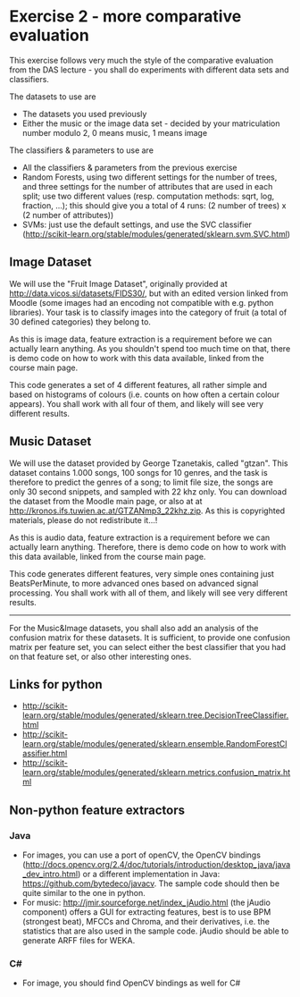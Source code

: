 # Exercise 2 - more comparative evaluation

This exercise follows very much the style of the comparative evaluation from the DAS lecture - you shall do experiments with different data sets and classifiers.

The datasets to use are

- The datasets you used previously
- Either the music or the image data set - decided by your matriculation number modulo 2, 0 means music, 1 means image

The classifiers & parameters to use are

- All the classifiers & parameters from the previous exercise
- Random Forests, using two different settings for the number of trees, and three settings for the number of attributes that are used in each split; use two different values (resp. computation methods: sqrt, log, fraction, ...); this should give you a total of 4 runs: (2 number of trees) x (2 number of attributes))
- SVMs: just use the default settings, and use the SVC classifier (http://scikit-learn.org/stable/modules/generated/sklearn.svm.SVC.html)

## Image Dataset

We will use the "Fruit Image Dataset", originally provided at http://data.vicos.si/datasets/FIDS30/, but with an edited version linked from Moodle (some images had an encoding not compatible with e.g. python libraries). Your task is to classify images into the category of fruit (a total of 30 defined categories) they belong to.

As this is image data, feature extraction is a requirement before we can actually learn anything. As you shouldn't spend too much time on that, there is demo code on how to work with this data available, linked from the course main page.

This code generates a set of 4 different features, all rather simple and based on histograms of colours (i.e. counts on how often a certain colour appears). You shall work with all four of them, and likely will see very different results.

## Music Dataset

We will use the dataset provided by George Tzanetakis, called "gtzan". This dataset contains 1.000 songs, 100 songs for 10 genres, and the task is therefore to predict the genres of a song; to limit file size, the songs are only 30 second snippets, and sampled with 22 khz only. You can download the dataset from the Moodle main page, or also at at http://kronos.ifs.tuwien.ac.at/GTZANmp3_22khz.zip. As this is copyrighted materials, please do not redistribute it...!

As this is audio data, feature extraction is a requirement before we can actually learn anything. Therefore, there is demo code on how to work with this data available, linked from the course main page.

This code generates different features, very simple ones containing just BeatsPerMinute, to more advanced ones based on advanced signal processing.  You shall work with all of them, and likely will see very different results.

---

For the Music&Image datasets, you shall also add an analysis of the confusion matrix for these datasets. It is sufficient, to provide one confusion matrix per feature set, you can select either the best classifier that you had on that feature set, or also other interesting ones.

## Links for python
- http://scikit-learn.org/stable/modules/generated/sklearn.tree.DecisionTreeClassifier.html
- http://scikit-learn.org/stable/modules/generated/sklearn.ensemble.RandomForestClassifier.html
- http://scikit-learn.org/stable/modules/generated/sklearn.metrics.confusion_matrix.html

## Non-python feature extractors

### Java

- For images, you can use a port of openCV, the OpenCV bindings (http://docs.opencv.org/2.4/doc/tutorials/introduction/desktop_java/java_dev_intro.html) or a different implementation in  Java: https://github.com/bytedeco/javacv. The sample code should then be quite similar to the one in python.
- For music: http://jmir.sourceforge.net/index_jAudio.html (the jAudio component) offers a GUI for extracting features, best is to use BPM (strongest beat), MFCCs and Chroma, and their derivatives, i.e. the statistics that are also used in the sample code. jAudio should be able to generate ARFF files for WEKA.

### C#

- For image, you should find OpenCV bindings as well for C#